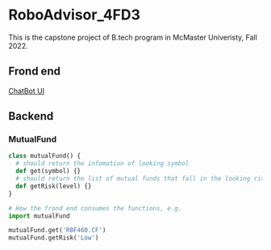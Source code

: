 # RoboAdvisor_4FD3
This is the capstone project of B.tech program in McMaster Univeristy, Fall 2022.
## Frond end
[ChatBot UI](./roboAdvisor/README.md)

## Backend
### MutualFund
```python
class mutualFund() {
  # should return the infomation of looking symbol
  def get(symbol) {}
  # should return the list of mutual funds that fall in the looking risk level
  def getRisk(level) {}
}

# How the frond end consumes the functions, e.g.
import mutualFund

mutualFund.get('RBF460.CF')
mutualFund.getRisk('Low')
```
